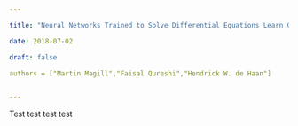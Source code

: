 ```yaml
---

title: "Neural Networks Trained to Solve Differential Equations Learn General Representations"

date: 2018-07-02

draft: false

authors = ["Martin Magill","Faisal Qureshi","Hendrick W. de Haan"]


---
```




Test test test test